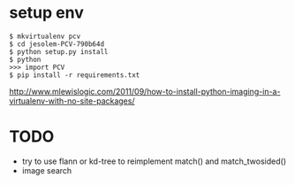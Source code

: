 setup env
=========
    $ mkvirtualenv pcv
    $ cd jesolem-PCV-790b64d
    $ python setup.py install
    $ python
    >>> import PCV
    $ pip install -r requirements.txt
http://www.mlewislogic.com/2011/09/how-to-install-python-imaging-in-a-virtualenv-with-no-site-packages/

TODO
====
* try to use flann or kd-tree to reimplement match() and match_twosided()
* image search
